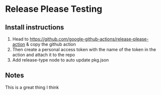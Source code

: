 # Release Please Testing

## Install instructions

1. Head to https://github.com/google-github-actions/release-please-action & copy the github action
2. Then create a personal access token with the name of the token in the action and attach it to the repo
3. Add release-type node to auto update pkg.json

## Notes

This is a great thing I think
